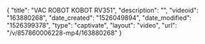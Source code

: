 {
    "title": "VAC ROBOT KOBOT RV351",
    "description": "",
    "videoid": "163880268",
    "date_created": "1526049894",
    "date_modified": "1526399378",
    "type": "captivate",
    "layout": "video",
    "url": "\/v\/857860006228-mp4\/163880268"
}